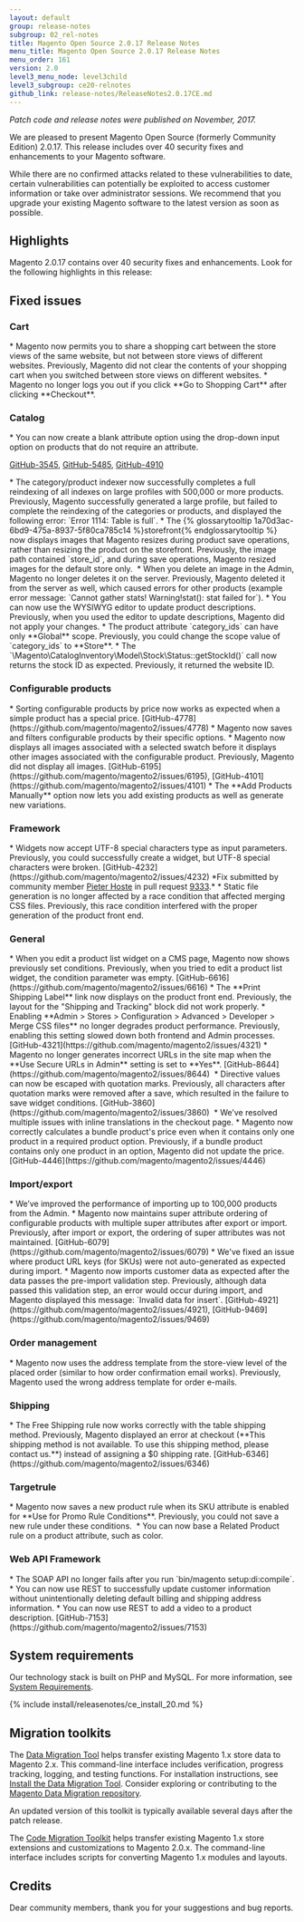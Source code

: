 ```yaml
---
layout: default
group: release-notes
subgroup: 02_rel-notes
title: Magento Open Source 2.0.17 Release Notes
menu_title: Magento Open Source 2.0.17 Release Notes
menu_order: 161
version: 2.0
level3_menu_node: level3child
level3_subgroup: ce20-relnotes 
github_link: release-notes/ReleaseNotes2.0.17CE.md
---
```


*Patch code and release notes were published on November, 2017.* 

We are pleased to present Magento Open Source (formerly Community Edition) 2.0.17. This release includes over 40 security fixes and enhancements to your Magento software.

<div class="bs-callout bs-callout-warning" markdown="1">
While there are no confirmed attacks related to these vulnerabilities to date, certain vulnerabilities can potentially be exploited to access customer information or take over administrator sessions. We recommend that you upgrade your existing Magento software to the latest version as soon as possible.
</div>



## Highlights

Magento 2.0.17 contains over 40 security fixes and enhancements.  Look for the following highlights in this release:


## Fixed issues

### Cart
<!--- 61066 -->*  Magento now permits you to share a shopping cart between the store views of the same website, but not between store views of different websites. Previously, Magento did not clear the contents of your shopping cart  when you switched between store views on different websites.
 
<!--- 57341 -->*  Magento no longer logs you out if you click **Go to Shopping Cart** after clicking **Checkout**.  


### Catalog

<!--- 57145 -->*  You can now create a blank attribute option using the drop-down input option on products that do not require an attribute. 
[GitHub-3545](https://github.com/magento/magento2/issues/3545), [GitHub-5485](https://github.com/magento/magento2/issues/5485), [GitHub-4910](https://github.com/magento/magento2/issues/4910)

<!--- 59406 -->*  The category/product indexer now successfully completes a full reindexing of all indexes on large profiles with 500,000 or more products. Previously, Magento successfully generated a large profile, but failed to complete the reindexing of the categories or products, and displayed the following error: `Error 1114: Table is full`.


<!--- 58792 -->* The {% glossarytooltip 1a70d3ac-6bd9-475a-8937-5f80ca785c14 %}storefront{% endglossarytooltip %} now displays images that Magento resizes during product save operations, rather than resizing the product on the storefront. Previously, the image path contained `store_id`, and during save operations, Magento resized images for  the default store only. 


<!--- 61798 -->* When you delete an image in the Admin, Magento no longer deletes it on the server. Previously, Magento deleted it from the server as well, which caused errors for other products (example error message: `Cannot gather stats! Warning!stat(): stat failed for`).

<!--- 61143 -->* You can now use the WYSIWYG editor to update product descriptions. Previously, when you used the editor to update descriptions, Magento did not apply your changes. 


<!--- 63657 -->* The product attribute `category_ids` can have only **Global** scope. Previously, you could change the scope value of `category_ids` to **Store**.


<!--- 66345 -->* The `\Magento\CatalogInventory\Model\Stock\Status::getStockId()` call now returns the stock ID as expected. Previously, it returned the website ID. 
 

### Configurable products 
<!--- 62593 -->* Sorting configurable products by price now works as expected when a simple product has a special price. [GitHub-4778](https://github.com/magento/magento2/issues/4778)

<!--- 61960 -->* Magento now saves and filters configurable products by their specific options. 

<!--- 61112 -->* Magento now displays all images associated with a selected swatch before it displays other images associated with the configurable product. Previously, Magento did not display all images.   [GitHub-6195](https://github.com/magento/magento2/issues/6195),   [GitHub-4101](https://github.com/magento/magento2/issues/4101)



<!--- 57165 -->* The **Add Products Manually** option now lets you add existing products as well as generate new variations. 



### Framework
<!--- 57816 -->*  Widgets now accept UTF-8 special characters type as input parameters. Previously, you could successfully create a widget, but UTF-8 special characters were broken. [GitHub-4232](https://github.com/magento/magento2/issues/4232) *Fix submitted by community member <a href="https://github.com/hostep" target="_blank">Pieter Hoste</a> in pull request <a href="https://github.com/magento/magento2/pull/9333" target="_blank">9333</a>.*

<!--- 60778 -->*  Static file generation is no longer affected by a race condition that affected merging CSS files. Previously, this race condition interfered with the proper generation of the product front end.




### General

<!--- 61564 -->* When you edit a product list widget on a CMS page, Magento now shows previously set conditions. Previously, when you tried to edit a product list widget, the condition parameter was empty. [GitHub-6616](https://github.com/magento/magento2/issues/6616)

<!--- 60543 -->* The **Print Shipping Label** link now displays on the product front end. Previously, the layout for the "Shipping and Tracking" block did not work properly. 


<!--- 60822 -->* Enabling  **Admin > Stores > Configuration > Advanced > Developer > Merge CSS files** no longer degrades product performance. Previously, enabling this setting slowed down both frontend and Admin processes. [GitHub-4321](https://github.com/magento/magento2/issues/4321)


<!--- 61060 -->*  Magento no longer generates incorrect URLs in the site map when the **Use Secure URLs in Admin** setting is set to **Yes**. [GitHub-8644](https://github.com/magento/magento2/issues/8644)  

<!--- 62915 -->*  Directive values can now be escaped with quotation marks. Previously, all characters after quotation marks were removed after a save, which resulted in the failure to save widget conditions. [GitHub-3860](https://github.com/magento/magento2/issues/3860) 



<!--- 58089 -->*  We’ve resolved multiple issues with inline translations in the checkout page. 

<!--- 57009 -->*  Magento now correctly calculates a bundle product's price even when it contains only one product in a required product option. Previously, if a bundle product contains only one product in an option, Magento did not update the price. [GitHub-4446](https://github.com/magento/magento2/issues/4446)




### Import/export
<!--- 67343 -->*  We’ve improved the performance of importing up to 100,000 products from the Admin. 

<!--- 63590 -->* Magento now maintains super attribute ordering of configurable products with multiple super attributes after export or import. Previously, after import or export, the ordering of super attributes was not maintained. [GitHub-6079](https://github.com/magento/magento2/issues/6079)

<!--- 63033 -->* We've fixed an issue where product URL keys (for SKUs) were not auto-generated as expected during import.

<!--- 58392 -->* Magento now imports customer data as expected after the data passes the pre-import validation step. Previously, although data passed this validation step, an error would occur during import, and Magento displayed this message: `Invalid data for insert`. [GitHub-4921](https://github.com/magento/magento2/issues/4921), [GitHub-9469](https://github.com/magento/magento2/issues/9469)


### Order management
<!--- 63585 -->* Magento now uses the address template from the store-view level of the placed order (similar to how order confirmation email works). Previously, Magento used the wrong address template for order e-mails. 



### Shipping
<!--- 59249 -->*  The Free Shipping rule now works correctly with the table shipping method. Previously, Magento displayed an error at checkout (**This shipping method is not available. To use this shipping method, please contact us.**) instead of assigning a $0 shipping rate. [GitHub-6346](https://github.com/magento/magento2/issues/6346)


### Targetrule
<!--- 63831 -->*  Magento now saves a new product rule when its SKU attribute is enabled for **Use for Promo Rule Conditions**. Previously, you could not save a new rule under these conditions. 

<!--- 63666 -->*  You can now base a Related Product rule on a product attribute, such as color. 





### Web API Framework

<!--- 44060 -->* The SOAP API no longer fails after you run `bin/magento setup:di:compile`. 

<!--- 61908 -->*  You can now use REST to successfully update customer information without unintentionally deleting default billing and shipping address information.

<!--- 62587 -->*  You can now use REST to add a video to a product description. [GitHub-7153](https://github.com/magento/magento2/issues/7153)





<!---  -->

<!--- INTERNAL ONLY 72053 72010 71171 71153  71116 68825 67201 67018 66634 66604 63297 62467 62152 61236 61228 61227 61226 61225 61222 61221 61215 61210 61206 -->

<!--- NOT NEEDED 58771  -->

## System requirements
Our technology stack is built on PHP and MySQL. For more information, see
<a href="{{ page.baseurl }}install-gde/system-requirements.html" target="_blank">System Requirements</a>.

{% include install/releasenotes/ce_install_20.md %}


## Migration toolkits
The <a href="{{ page.baseurl }}migration/migration-migrate.html" target="_blank">Data Migration Tool</a> helps transfer existing Magento 1.x store data to Magento 2.x. This command-line interface includes verification, progress tracking, logging, and testing functions. For installation instructions, see  <a href="{{ page.baseurl }}migration/migration-tool-install.html" target="_blank">Install the Data Migration Tool</a>. Consider exploring or contributing to the <a href="https://github.com/magento/data-migration-tool" target="_blank"> Magento Data Migration repository</a>.

An updated version of this toolkit is typically available several days after the patch release.


The <a href="https://github.com/magento/code-migration" target="_blank">Code Migration Toolkit</a> helps transfer existing Magento 1.x store extensions and customizations to Magento 2.0.x. The command-line interface includes scripts for converting Magento 1.x modules and layouts.

## Credits

Dear community members, thank you for your suggestions and bug reports.
